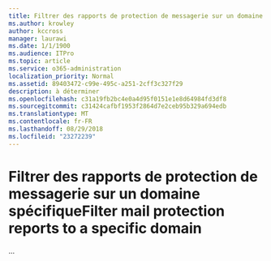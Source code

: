 ```yaml
---
title: Filtrer des rapports de protection de messagerie sur un domaine spécifique
ms.author: krowley
author: kccross
manager: laurawi
ms.date: 1/1/1900
ms.audience: ITPro
ms.topic: article
ms.service: o365-administration
localization_priority: Normal
ms.assetid: 89403472-c99e-495c-a251-2cff3c327f29
description: à déterminer
ms.openlocfilehash: c31a19fb2bc4e0a4d95f0151e1e8d64984fd3df8
ms.sourcegitcommit: c31424cafbf1953f2864d7e2ceb95b329a694edb
ms.translationtype: MT
ms.contentlocale: fr-FR
ms.lasthandoff: 08/29/2018
ms.locfileid: "23272239"
---
```

# <a name="filter-mail-protection-reports-to-a-specific-domain"></a><span data-ttu-id="39294-103">Filtrer des rapports de protection de messagerie sur un domaine spécifique</span><span class="sxs-lookup"><span data-stu-id="39294-103">Filter mail protection reports to a specific domain</span></span>

<span data-ttu-id="39294-104">...</span><span class="sxs-lookup"><span data-stu-id="39294-104"></span></span>